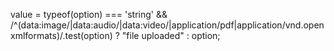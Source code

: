 value = typeof(option) === 'string' && /^(data:image\/|data:audio\/|data:video\/|application\/pdf|application\/vnd\.openxmlformats)/.test(option) ? "file uploaded" : option;
